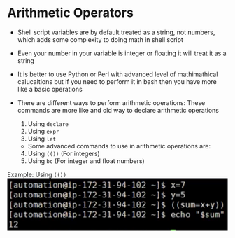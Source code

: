 # Arithmetic Operators
- Shell script variables are by default treated as a string, not numbers, which adds some complexity to doing math in shell script 

- Even your number in your variable is integer or floating it will treat it as a string

- It is better to use Python or Perl with advanced level of mathimathical calucaltions but if you need to perform it in bash then you have more like a basic operations

- There are different ways to perform arithmetic operations: These commands are more like and old way to declare arithmetic operations 
    1. Using `declare`
    2. Using `expr`
    3. Using `let`
    - Some advanced commands to use in arithmetic operations are:
    4. Using `(())`  (For integers)
    5. Using `bc`  (For integer and float numbers)

Example: Using `(())`
<br> ![image](../images/160.png)